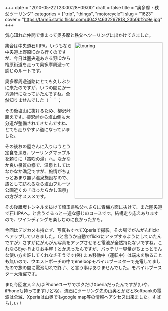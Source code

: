 +++
date = "2010-05-22T23:00:28+09:00"
draft = false
title = "奥多摩・秩父ツーリング"
categories = ["trip", "things", "motorcycle"]
slug = "1623"
cover = "https://farm5.static.flickr.com/4042/4632267818_23b0bf2c9e.jpg"
+++

気心知れた仲間で集まって奥多摩と秩父へツーリングに出かけてきました。

<a title="touring by けるる, on Flickr" href="https://www.flickr.com/photos/keruru/4632267818/"><img src="https://farm5.static.flickr.com/4042/4632267818_23b0bf2c9e.jpg" alt="touring" width="281" height="500" align="right" /></a>集合は中央道石川PA。いつもなら中央道上野原ICから行くのですが、今日は圏央道あきる野ICから檜原街道を走って奥多摩周遊って感じのルートです。

奥多摩周遊道路にとても久しぶりに来たのですが、いつの間にか一方通行になっていたんですね。全然知りませんでした（＾＾；

その後塩山に抜けるため、柳沢峠超えです。柳沢峠から塩山側も大分道が整備されてきたんですね、とても走りやすい道になっていました。

その後おの屋さんに入りほうとう定食を頂き、ツーリングマップルを頼りに「笛吹の湯」へ。なかなか良い泉質の様で、温泉としてはなかなか満足ですが、旅情がちょっとあまり無い温泉施設なので、旅として訪れるなら塩山フルーツ公園近くの「ほったらかし温泉」の方がオススメです。

その後雁坂トンネルを抜けて埼玉県秩父へさらに青梅方面に抜けて、また圏央道で石川PAへ。と言うぐるっと一週な感じのコースです。結構走り応えありますので、ワインディングを楽しむのに良かったかも。

今回はデジカメも持たず、写真もすべてXperiaで撮影。その場でがんがんflickrへアップしていきました。（と言うか自動でflickrにアップするようにしていたんですが）さすがにがんがん写真をアップさせると電池が全然持たないですね。これならEye-Fiよりお手軽！とか思ったんですが、バッテリー容量がちょっとそんな使い方を許してくれなさそうです(笑)
まぁ移動中（運転中）は端末を触ることも無いので、ウエストポーチの中でeneloopモバイルブースターで充電してましたので旅の間に電池切れで終了、と言う事はありませんでした。モバイルブースター大活躍です。

また今回友人２人はiPhoneユーザでボクだけXperiaだったんですが(いや、iPhoneも持ってますけどね)、流石にツーリング先の山奥とかだとSoftbankの電波は全滅、Xperiaは山奥でもgoogle map等の情報へアクセス出来ました。すばらしい！
